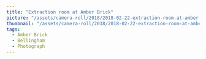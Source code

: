 ```yaml
---
title: "Extraction room at Amber Brick"
picture: "/assets/camera-roll/2018/2018-02-22-extraction-room-at-amber-brick/20180223_051010236_iOS.jpg"
thumbnail: "/assets/camera-roll/2018/2018-02-22-extraction-room-at-amber-brick/20180223_051010236_iOS-thumbnail.jpg"
tags:
  - Amber Brick
  - Bellingham
  - Photograph
---
```

